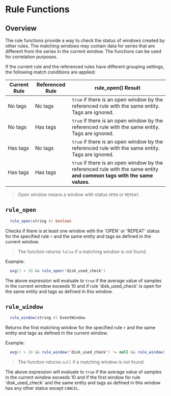 # Rule Functions

## Overview

The rule functions provide a way to check the status of windows created by other rules. The matching windows may contain data for series that are different from the series in the current window. The functions can be used for correlation purposes.

If the current rule and the referenced rules have different grouping settings, the following match conditions are applied:

| Current Rule | Referenced Rule | rule_open() Result |
|---|---|---|
| No tags | No tags | `true` if there is an open window by the referenced rule with the same entity. Tags are ignored. |
| No tags | Has tags | `true` if there is an open window by the referenced rule with the same entity. Tags are ignored. |
| Has tags | No tags | `true` if there is an open window by the referenced rule with the same entity. Tags are ignored. |
| Has tags | Has tags | `true` if there is an open window by the referenced rule with the same entity **and common tags with the same values**. |

> Open window means a window with status `OPEN` or `REPEAT`.

## `rule_open`

```java
  rule_open(string r) boolean
```
Checks if there is at least one window with the 'OPEN' or 'REPEAT' status for the specified rule `r` and the same entity and tags as defined in the current window.

> The function returns `false` if a matching window is not found.

Example:

```java
  avg() > 10 && rule_open('disk_used_check')
```

The above expression will evaluate to `true` if the average value of samples in the current window exceeds 10 and if rule 'disk_used_check' is open for the same entity and tags as defined in this window.

## `rule_window`

```java
  rule_window(string r) EventWindow
```
Returns the first matching window for the specified rule `r` and the same entity and tags as defined in the current window.

Example:

```java
  avg() > 10 && rule_window('disk_used_check') != null && rule_window('disk_used_check').status != 'CANCEL'
```

> The function returns `null` if a matching window is not found.

The above expression will evaluate to `true` if the average value of samples in the current window exceeds 10 and if the first window for rule 'disk_used_check' and the same entity and tags as defined in this window has any other status except `CANCEL`.
